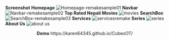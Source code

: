 <Strong><b>Screenshot</b></Strong>
<Strong>Homepage</Strong>
![Homepage-remakesample01](https://github.com/user-attachments/assets/d76755d3-3765-4cd9-a46d-6897ace3283d)
<Strong>Navbar</Strong>
![Navbar-remakesample02](https://github.com/user-attachments/assets/c2993c20-b3e4-4338-bbe1-a931ec3a74e5)
<Strong>Top Rated Nepali Movies</Strong>
![movies](https://github.com/user-attachments/assets/7addf408-e3ce-4d6c-9314-734dc5f43724)
<Strong>SearchBox</Strong>
![SearchBox-remakesample03](https://github.com/user-attachments/assets/1559724a-3082-438f-bc8c-b29f50b3e751)
<Strong>Services</Strong>
![servicesremake](https://github.com/user-attachments/assets/255fd64e-72d0-4ad8-a17a-4dcfe6b3e6a1)
<Strong>Series</Strong>
![series](https://github.com/user-attachments/assets/55805f1d-0f7e-4356-b318-b5ad2696acfe)
<Strong>About Us</Strong>
![about us](https://github.com/user-attachments/assets/eeae8f04-be26-494c-b02a-9a10bf1132d0)
<center><Strong>Demo</Strong>
https://karen64345.github.io/CubexOT/
</center>
